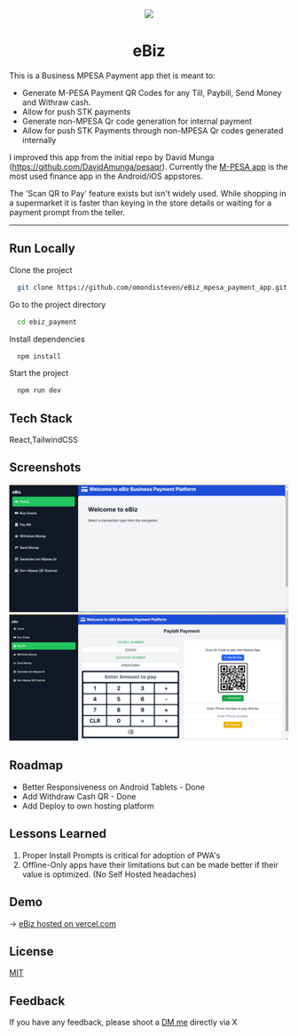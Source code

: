 <div align="center">
<img src="public/logo.svg" width="200"/>
<h1>eBiz</h1>
</div>

This is a Business MPESA Payment app thet is meant to: 
- Generate M-PESA Payment QR Codes for any Till, Paybill, Send Money and Withraw cash.
- Allow for push STK payments
- Generate non-MPESA Qr code generation for internal payment
- Allow for push STK Payments through non-MPESA Qr codes generated internally

I improved this app from the initial repo by David Munga (https://github.com/DavidAmunga/pesaqr). Currently the [M-PESA app](https://play.google.com/store/apps/details?id=com.safaricom.mpesa.lifestyle&hl=en) is the most used finance app in the Android/iOS appstores.

The 'Scan QR to Pay' feature exists but isn't widely used. While shopping in a supermarket it is faster than keying in the store details or waiting for a payment prompt from the teller.

---

## Run Locally

Clone the project

```bash
  git clone https://github.com/omondisteven/eBiz_mpesa_payment_app.git
```

Go to the project directory

```bash
  cd ebiz_payment
```

Install dependencies

```bash
  npm install
```

Start the project

```bash
  npm run dev
```

## Tech Stack

React,TailwindCSS

## Screenshots

![Screenshot One](screenshots/screenshot1.png)
![Screenshot Two](screenshots/screenshot2.png)

## Roadmap

- Better Responsiveness on Android Tablets - Done
- Add Withdraw Cash QR - Done
- Add Deploy to own hosting platform

## Lessons Learned

1. Proper Install Prompts is critical for adoption of PWA's
2. Offline-Only apps have their limitations but can be made better if their value is optimized. (No Self Hosted headaches)

## Demo

→ [eBiz hosted on vercel.com](https://e-biz-mpesa-payment-app.vercel.app/)

## License

[MIT](https://choosealicense.com/licenses/mit/)


## Feedback

If you have any feedback, please shoot a [DM me](https://web.facebook.com/steve.omondi.587) directly via X
